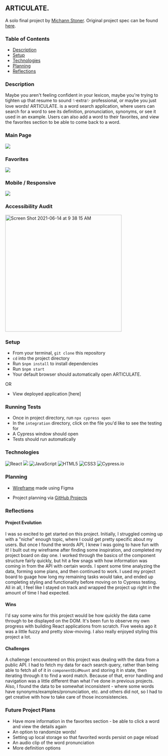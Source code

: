 ## ARTICULATE.
A solo final project by [Michann Stoner](https://github.com/michannstoner). Original project spec can be found [here](https://frontend.turing.edu/projects/module-3/niche-audience.html).

### Table of Contents
* [Description](#description)
* [Setup](#setup)
* [Technologies](#technologies)
* [Planning](#planning)
* [Reflections](#reflections)


### Description
Maybe you aren't feeling confident in your lexicon, maybe you're trying to tighten up that resume to sound ✨extra✨ professional, or maybe you just love words! ARTICULATE. is a word search application, where users can search for a word to see its definition, pronunciation, synonyms, or see it used in an example. Users can also add a word to their favorites, and view the favorites section to be able to come back to a word. 


### Main Page
![](https://media.giphy.com/media/dhrOjLyEpHT0X0HYqn/giphy.gif)

### Favorites
![](https://media.giphy.com/media/I7kqAuv2jlFrg0INjb/giphy.gif)

### Mobile / Responsive
![](https://media.giphy.com/media/2cI5cvSoPUtdCazeOp/giphy.gif)

### Accessibility Audit
<img width="371" alt="Screen Shot 2021-06-14 at 9 38 15 AM" src="https://user-images.githubusercontent.com/76269802/121919504-4e23fd00-ccf4-11eb-8087-20ae992eb7b3.png">

### Setup
* From your terminal, `git clone` this repository  
* `cd` into the project directory
* Run `$npm install` to install dependencies
* Run `$npm start`
* Your default browser should automatically open ARTICULATE.

OR

* View deployed application [here]

### Running Tests
* Once in project directory, run `npx cypress open` 
* In the `integration` directory, click on the file you'd like to see the testing for 
* A Cypress window should open
* Tests should run automatically 

### Technologies
<p>
  <img alt="React" src="https://img.shields.io/badge/react%20-%2320232a.svg?&style=for-the-badge&logo=react&logoColor=%2361DAFB"/>

  <img src="https://img.shields.io/badge/React_Router-CA4245?style=for-the-badge&logo=react-router&logoColor=white"/>

  <img alt="JavaScript" src="https://img.shields.io/badge/javascript%20-%23323330.svg?&style=for-the-badge&logo=javascript&logoColor=%23F7DF1E"/>

  <img alt="HTML5" src="https://img.shields.io/badge/html5%20-%23E34F26.svg?&style=for-the-badge&logo=html5&logoColor=white"/>

  <img alt="CSS3" src="https://img.shields.io/badge/css3%20-%231572B6.svg?&style=for-the-badge&logo=css3&logoColor=white"/>

  <img alt="Cypress.io" src="https://camo.githubusercontent.com/bd9c528263673db09f67bcf3445ba8e5512cfb6829e966a31ef7a378933b231a/68747470733a2f2f696d672e736869656c64732e696f2f62616467652f2d437970726573732e696f2d626c61636b3f7374796c653d666f722d7468652d6261646765266c6f676f3d637970726573732e696f266c6f676f436f6c6f723d7768697465"/>
</p>

### Planning 
* [Wireframe](https://github.com/michannstoner/articulate/files/6649534/articulate-wireframe.pdf) made using Figma

* Project planning via [GitHub Projects](https://github.com/michannstoner/articulate/projects/1)



### Reflections

#### Project Evolution
I was so excited to get started on this project. Initially, I struggled coming up with a "niche" enough topic, where I could get pretty specific about my users. But once I found the words API, I knew I was going to have fun with it! I built out my wireframe after finding some inspiration, and completed my project board on day one. I worked through the basics of the component structure fairly quickly, but hit a few snags with how information was coming in from the API with certain words. I spent some time analyzing the data, forming some plans, and then continued to work. I used my project board to guage how long my remaining tasks would take, and ended up completing styling and functionality before moving on to Cypress testing. All in all, I feel like I stayed on track and wrapped the project up right in the amount of time I had expected. 

#### Wins 
I'd say some wins for this project would be how quickly the data came through to be displayed on the DOM. It's been fun to observe my own progress with building React applications from scratch. Five weeks ago it was a little fuzzy and pretty slow-moving. I also really enjoyed styling this project a lot. 

#### Challenges
A challenge I encountered on this project was dealing with the data from a public API. I had to fetch my data for each search query, rather than being able to fetch all of it in `componentDidMount` and storing it in state, then iterating through it to find a word match. Because of that, error handling and navigation was a little different than what I've done in previous projects. Also, I found the data to be somewhat inconsistent - where some words have synonyms/examples/pronunciation, etc. and others did not, so I had to get creative with how to take care of those inconsistencies. 

### Future Project Plans 
* Have more information in the favorites section - be able to click a word and view the details again 
* An option to randomize words! 
* Setting up local storage so that favorited words persist on page reload 
* An audio clip of the word pronunciation 
* More definition options 
